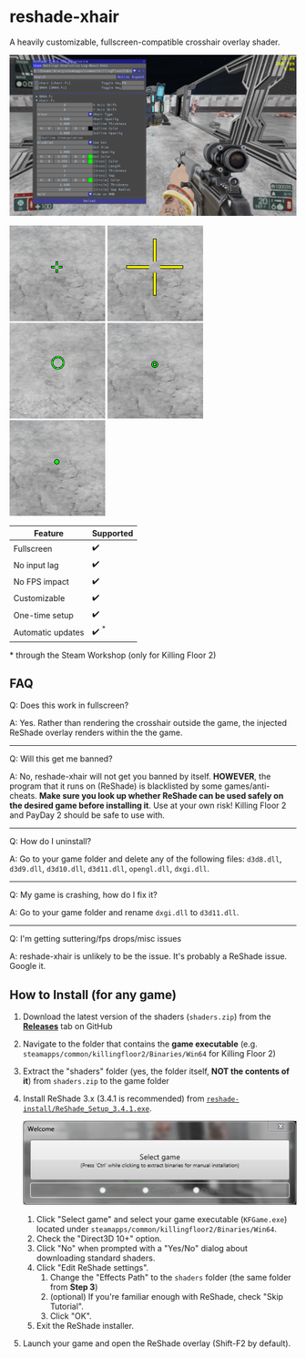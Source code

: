 # reshade-xhair

A heavily customizable, fullscreen-compatible crosshair overlay shader.

![xhair-gui](./img/xhair_gui.png)

![xhair-small](./img/xhair_small_cross.png)
![xhair-big](./img/xhair_big.png)
![xhair-circle](./img/xhair_circle_dot.png)
![xhair-small-circle](./img/xhair_small_circle.png)
![xhair-small-dot](./img/xhair_dot.png)

| Feature             | Supported               |
| ------------------- | ----------------------- |
| Fullscreen          | :heavy_check_mark:      |
| No input lag        | :heavy_check_mark:      |
| No FPS impact       | :heavy_check_mark:      |
| Customizable        | :heavy_check_mark:      |
| One-time setup      | :heavy_check_mark:      |
| Automatic updates   | :heavy_check_mark: <sup>&#42;</sup> |

&#42; through the Steam Workshop (only for Killing Floor 2)

## FAQ

Q: Does this work in fullscreen?

A: Yes. Rather than rendering the crosshair outside the game, the injected ReShade overlay renders within the the game.

---

Q: Will this get me banned?

A: No, reshade-xhair will not get you banned by itself. **HOWEVER**, the program that it runs on (ReShade) is blacklisted by some games/anti-cheats. **Make sure you look up whether ReShade can be used safely on the desired game before installing it**. Use at your own risk! Killing Floor 2 and PayDay 2 should be safe to use with.

---

Q: How do I uninstall?

A: Go to your game folder and delete any of the following files: `d3d8.dll`, `d3d9.dll`, `d3d10.dll`, `d3d11.dll`, `opengl.dll`, `dxgi.dll`.

---

Q: My game is crashing, how do I fix it?

A: Go to your game folder and rename `dxgi.dll` to `d3d11.dll`.

---

Q: I'm getting suttering/fps drops/misc issues

A: reshade-xhair is unlikely to be the issue. It's probably a ReShade issue. Google it.

## How to Install (for any game)

1. Download the latest version of the shaders (`shaders.zip`) from the [**Releases**](https://github.com/LouisTakePILLz/reshade-xhair/releases) tab on GitHub
2. Navigate to the folder that contains the **game executable** (e.g. `steamapps/common/killingfloor2/Binaries/Win64` for Killing Floor 2)
3. Extract the "shaders" folder (yes, the folder itself, **NOT the contents of it**) from `shaders.zip` to the game folder
4. Install ReShade 3.x (3.4.1 is recommended) from [`reshade-install/ReShade_Setup_3.4.1.exe`](https://github.com/LouisTakePILLz/reshade-xhair/blob/master/reshade-install/ReShade_Setup_3.4.1.exe).

    ![reshade-installer](./img/reshade_installer.png)
    1. Click "Select game" and select your game executable (`KFGame.exe`) located under `steamapps/common/killingfloor2/Binaries/Win64`.
    2. Check the "Direct3D 10+" option.
    3. Click "No" when prompted with a "Yes/No" dialog about downloading standard shaders.
    4. Click "Edit ReShade settings".
        1. Change the "Effects Path" to the `shaders` folder (the same folder from **Step 3**)
        2. (optional) If you're familiar enough with ReShade, check "Skip Tutorial".
        3. Click "OK".
    5. Exit the ReShade installer.

5. Launch your game and open the ReShade overlay (Shift-F2 by default).
